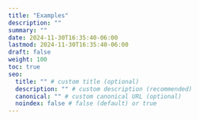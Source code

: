 ```yaml
---
title: "Examples"
description: ""
summary: ""
date: 2024-11-30T16:35:40-06:00
lastmod: 2024-11-30T16:35:40-06:00
draft: false
weight: 100
toc: true
seo:
  title: "" # custom title (optional)
  description: "" # custom description (recommended)
  canonical: "" # custom canonical URL (optional)
  noindex: false # false (default) or true
---
```

